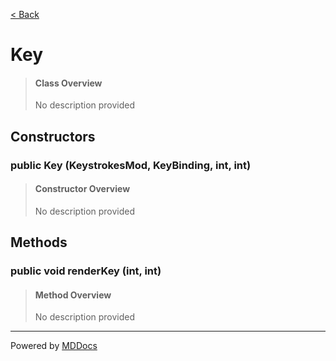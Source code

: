 [< Back](..)
# Key #
>#### Class Overview ####
>No description provided
## Constructors ##
### public Key (KeystrokesMod, KeyBinding, int, int) ###
>#### Constructor Overview ####
>No description provided
>
## Methods ##
### public void renderKey (int, int) ###
>#### Method Overview ####
>No description provided
>

---
Powered by [MDDocs](https://github.com/VRCube/MDDocs)